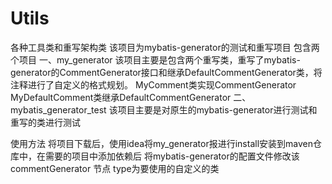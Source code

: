 # Utils
各种工具类和重写架构类
该项目为mybatis-generator的测试和重写项目
包含两个项目
一、my_generator
该项目主要是包含两个重写类，重写了mybatis-generator的CommentGenerator接口和继承DefaultCommentGenerator类，将注释进行了自定义的格式规划。
MyComment类实现CommentGenerator
MyDefaultComment类继承DefaultCommentGenerator
二、mybatis_generator_test
该项目主要是对原生的mybatis-generator进行测试和重写的类进行测试

使用方法
将项目下载后，使用idea将my_generator报进行install安装到maven仓库中，在需要的项目中添加依赖后
将mybatis-generator的配置文件修改该 commentGenerator 节点
<commentGenerator type="com.ly.comment.MyComment">
type为要使用的自定义的类
